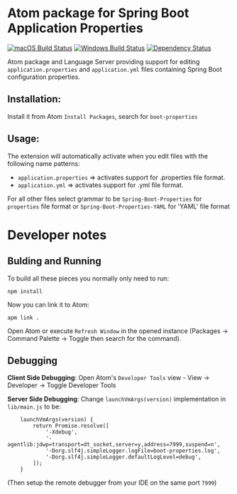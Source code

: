 # Atom package for Spring Boot Application Properties

[![macOS Build Status](https://travis-ci.org/spring-projects/atom-boot-properties.svg?branch=master)](https://travis-ci.org/spring-projects/atom-boot-properties) [![Windows Build Status](https://ci.appveyor.com/api/projects/status/1jvknxt9jhykgrxo?svg=true)](https://ci.appveyor.com/project/spring-projects/atom-boot-properties/branch/master) [![Dependency Status](https://david-dm.org/spring-projects/atom-boot-properties.svg)](https://david-dm.org/spring-projects/atom-boot-properties)

Atom package and Language Server providing support for editing `application.properties` 
and `application.yml` files containing Spring Boot configuration properties.

## Installation:

Install it from Atom `Install Packages`, search for `boot-properties` 

## Usage:

The extension will automatically activate when you edit files with the following
name patterns:

 - `application.properties` => activates support for .properties file format.
 - `application.yml` => activates support for .yml file format.
 
For all other files select grammar to be `Spring-Boot-Properties` for `properties` file format or `Spring-Boot-Properties-YAML` for 'YAML' file format

# Developer notes

## Bulding and Running

To build all these pieces you normally only need to run:

    npm install

Now you can link it to Atom:

    apm link .

Open Atom or execute `Refresh Window` in the opened instance (Packages -> Command Palette -> Toggle then search for the command).

## Debugging

**Client Side Debugging**: Open Atom's `Developer Tools` view - View -> Developer -> Toggle Developer Tools

**Server Side Debugging**:  Change `launchVmArgs(version)` implementation in `lib/main.js` to be:
```
    launchVmArgs(version) {
        return Promise.resolve([
            '-Xdebug',
            '-agentlib:jdwp=transport=dt_socket,server=y,address=7999,suspend=n',
            '-Dorg.slf4j.simpleLogger.logFile=boot-properties.log',
            '-Dorg.slf4j.simpleLogger.defaultLogLevel=debug',
        ]);
    }

```
(Then setup the remote debugger from your IDE on the same port `7999`)

